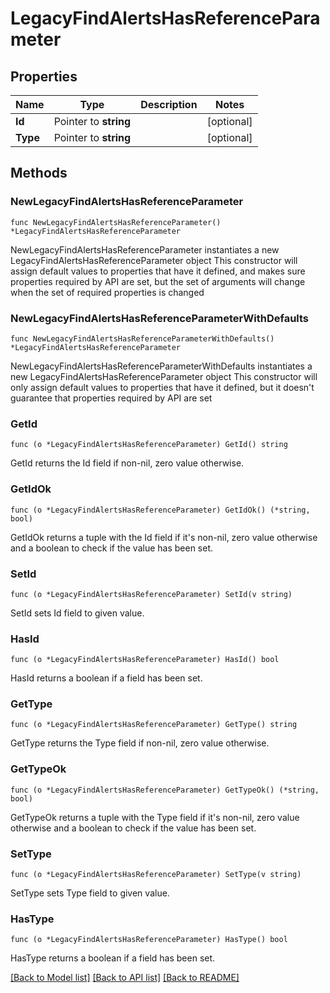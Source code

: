 # LegacyFindAlertsHasReferenceParameter

## Properties

Name | Type | Description | Notes
------------ | ------------- | ------------- | -------------
**Id** | Pointer to **string** |  | [optional] 
**Type** | Pointer to **string** |  | [optional] 

## Methods

### NewLegacyFindAlertsHasReferenceParameter

`func NewLegacyFindAlertsHasReferenceParameter() *LegacyFindAlertsHasReferenceParameter`

NewLegacyFindAlertsHasReferenceParameter instantiates a new LegacyFindAlertsHasReferenceParameter object
This constructor will assign default values to properties that have it defined,
and makes sure properties required by API are set, but the set of arguments
will change when the set of required properties is changed

### NewLegacyFindAlertsHasReferenceParameterWithDefaults

`func NewLegacyFindAlertsHasReferenceParameterWithDefaults() *LegacyFindAlertsHasReferenceParameter`

NewLegacyFindAlertsHasReferenceParameterWithDefaults instantiates a new LegacyFindAlertsHasReferenceParameter object
This constructor will only assign default values to properties that have it defined,
but it doesn't guarantee that properties required by API are set

### GetId

`func (o *LegacyFindAlertsHasReferenceParameter) GetId() string`

GetId returns the Id field if non-nil, zero value otherwise.

### GetIdOk

`func (o *LegacyFindAlertsHasReferenceParameter) GetIdOk() (*string, bool)`

GetIdOk returns a tuple with the Id field if it's non-nil, zero value otherwise
and a boolean to check if the value has been set.

### SetId

`func (o *LegacyFindAlertsHasReferenceParameter) SetId(v string)`

SetId sets Id field to given value.

### HasId

`func (o *LegacyFindAlertsHasReferenceParameter) HasId() bool`

HasId returns a boolean if a field has been set.

### GetType

`func (o *LegacyFindAlertsHasReferenceParameter) GetType() string`

GetType returns the Type field if non-nil, zero value otherwise.

### GetTypeOk

`func (o *LegacyFindAlertsHasReferenceParameter) GetTypeOk() (*string, bool)`

GetTypeOk returns a tuple with the Type field if it's non-nil, zero value otherwise
and a boolean to check if the value has been set.

### SetType

`func (o *LegacyFindAlertsHasReferenceParameter) SetType(v string)`

SetType sets Type field to given value.

### HasType

`func (o *LegacyFindAlertsHasReferenceParameter) HasType() bool`

HasType returns a boolean if a field has been set.


[[Back to Model list]](../README.md#documentation-for-models) [[Back to API list]](../README.md#documentation-for-api-endpoints) [[Back to README]](../README.md)


